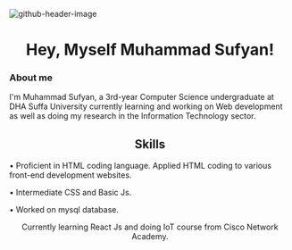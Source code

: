 ![github-header-image](https://user-images.githubusercontent.com/108999846/185427743-6f69cd27-d24e-40f4-8633-420f79ff1ba3.png)


## <h1 align="center"> Hey, Myself Muhammad Sufyan! </h1>

  ### About me
  I'm Muhammad Sufyan, a 3rd-year Computer Science undergraduate at DHA Suffa University currently learning
  and working on Web development as well as doing my research in the Information Technology sector.
      
      

## <h2 align="center"> Skills </h2>  

 
 • Proficient in HTML coding language. Applied HTML coding to various front-end development websites.
 
 • Intermediate CSS and Basic Js.
 
 • Worked on mysql database.
 
 
 
<p align="center"> Currently learning React Js and doing IoT course from Cisco Network Academy. <p>
 

                

